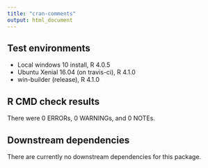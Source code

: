 ```yaml
---
title: "cran-comments"
output: html_document
---
```


## Test environments
* Local windows 10 install, R 4.0.5
* Ubuntu Xenial 16.04 (on travis-ci), R 4.1.0
* win-builder (release), R 4.1.0

## R CMD check results

There were 0 ERRORs, 0 WARNINGs, and 0 NOTEs. 

## Downstream dependencies

There are currently no downstream dependencies for this package.
